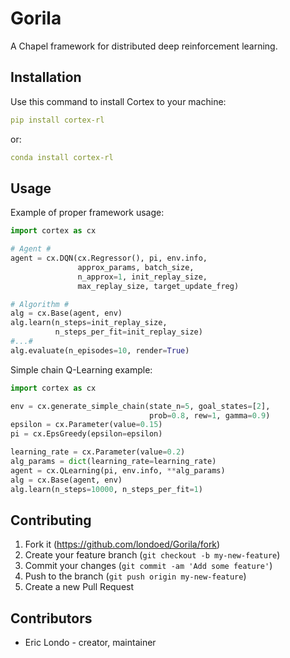 # Gorila
A Chapel framework for distributed deep reinforcement learning.

## Installation

Use this command to install Cortex to your machine:

```yaml
pip install cortex-rl
```

or:

```yaml
conda install cortex-rl
```

## Usage

Example of proper framework usage:

```python
import cortex as cx

# Agent #
agent = cx.DQN(cx.Regressor(), pi, env.info,
               approx_params, batch_size,
               n_approx=1, init_replay_size,
               max_replay_size, target_update_freg)

# Algorithm #
alg = cx.Base(agent, env)
alg.learn(n_steps=init_replay_size,
          n_steps_per_fit=init_replay_size)
#...#
alg.evaluate(n_episodes=10, render=True)
```

Simple chain Q-Learning example:

```python
import cortex as cx

env = cx.generate_simple_chain(state_n=5, goal_states=[2],
                               prob=0.8, rew=1, gamma=0.9)
epsilon = cx.Parameter(value=0.15)
pi = cx.EpsGreedy(epsilon=epsilon)

learning_rate = cx.Parameter(value=0.2)
alg_params = dict(learning_rate=learning_rate)
agent = cx.QLearning(pi, env.info, **alg_params)
alg = cx.Base(agent, env)
alg.learn(n_steps=10000, n_steps_per_fit=1)
```


## Contributing

1. Fork it (<https://github.com/londoed/Gorila/fork>)
2. Create your feature branch (`git checkout -b my-new-feature`)
3. Commit your changes (`git commit -am 'Add some feature'`)
4. Push to the branch (`git push origin my-new-feature`)
5. Create a new Pull Request

## Contributors

- Eric Londo - creator, maintainer
